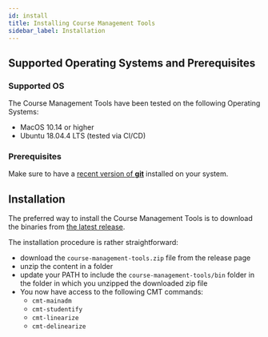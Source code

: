 ```yaml
---
id: install
title: Installing Course Management Tools
sidebar_label: Installation
---
```


## Supported Operating Systems and Prerequisites

### Supported OS

The Course Management Tools have been tested on the following Operating Systems:

- MacOS 10.14 or higher
- Ubuntu 18.04.4 LTS (tested via CI/CD)

### Prerequisites

Make sure to have a [recent version of **git**](https://git-scm.com/downloads) installed on your system.

## Installation

The preferred way to install the Course Management Tools is to download
the binaries from [the latest release](https://github.com/eloots/course-management-tools/releases).

The installation procedure is rather straightforward:

- download the `course-management-tools.zip` file from the release page
- unzip the content in a folder
- update your PATH to include the `course-management-tools/bin` folder in
  the folder in which you unzipped the downloaded zip file
- You now have access to the following CMT commands:
  - `cmt-mainadm`
  - `cmt-studentify`
  - `cmt-linearize`
  - `cmt-delinearize`
  